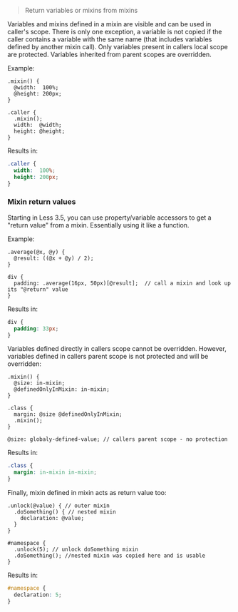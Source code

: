 > Return variables or mixins from mixins

Variables and mixins defined in a mixin are visible and can be used in caller's scope. There is only one exception, a variable is not copied if the caller contains a variable with the same name (that includes variables defined by another mixin call).  Only variables present in callers local scope are protected. Variables inherited from parent scopes are overridden.

Example:

```less
.mixin() {
  @width:  100%;
  @height: 200px;
}

.caller {
  .mixin();
  width:  @width;
  height: @height;
}

```
Results in:

```css
.caller {
  width:  100%;
  height: 200px;
}
```

### Mixin return values

Starting in Less 3.5, you can use property/variable accessors to get a "return value" from a mixin. Essentially using it like a function.

Example:

```less
.average(@x, @y) {
  @result: ((@x + @y) / 2);
}

div {
  padding: .average(16px, 50px)[@result];  // call a mixin and look up its "@return" value
}
```

Results in:

```css
div {
  padding: 33px;
}
```

Variables defined directly in callers scope cannot be overridden. However, variables defined in callers parent scope is not protected and will be overridden:
````less
.mixin() {
  @size: in-mixin;
  @definedOnlyInMixin: in-mixin;
}

.class {
  margin: @size @definedOnlyInMixin;
  .mixin();
}

@size: globaly-defined-value; // callers parent scope - no protection
````

Results in:
````css
.class {
  margin: in-mixin in-mixin;
}
````

Finally, mixin defined in mixin acts as return value too:
````less
.unlock(@value) { // outer mixin
  .doSomething() { // nested mixin
    declaration: @value;
  }
}

#namespace {
  .unlock(5); // unlock doSomething mixin
  .doSomething(); //nested mixin was copied here and is usable
}
````

Results in:
````css
#namespace {
  declaration: 5;
}
````
